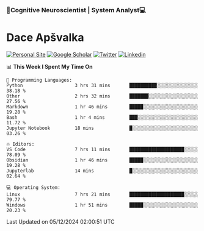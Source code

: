 ### 🧠Cognitive Neuroscientist | System Analyst💻
# Dace Apšvalka

[![Personal Site](https://img.shields.io/badge/website-teal?style=for-the-badge&logo=About.me&logoColor=white)](https://dcdace.net/)
[![Google Scholar](https://img.shields.io/badge/Scholar-yellow?style=for-the-badge&logo=googlescholar&logoColor=ffffff)](https://scholar.google.com/citations?hl=en&user=W8q0HBkAAAAJ&view_op=list_works&sortby=pubdate)
[![Twitter](https://img.shields.io/badge/Twitter-1DA1F2?logo=twitter&logoColor=white&style=for-the-badge)](https://twitter.com/dcdace)
[![Linkedin](https://img.shields.io/badge/linkedin-0077B5?logo=linkedin&logoColor=white&style=for-the-badge)](https://www.linkedin.com/in/dace-apsvalka/)

<!--
[![Dace's wakatime stats](https://github-readme-stats.vercel.app/api/wakatime?username=dcdace&theme=react&layout=compact&custom_title=Coding+past+7+days&v=2)](https://github.com/dcdace/dcdace)


[![github](https://img.shields.io/github/followers/dcdace?logo=github&style=plastic)](https://github.com/dcdace?tab=followers "GitHub followers")
[![wakatime](https://wakatime.com/badge/user/6e7556d3-b1db-4eef-a7e8-9bad735fc27e.svg?style=plastic?v=2)](https://wakatime.com/@6e7556d3-b1db-4eef-a7e8-9bad735fc27e "Total time coded since Feb 28 2022")

[![twitter](https://img.shields.io/twitter/follow/dcdace?label=followers&logo=twitter&color=%23007ec6&style=plastic)](https://twitter.com/dcdace "Twitter followers")

[![Dace's languages](https://github-readme-stats-one-nu-13.vercel.app/api/top-langs/?username=dcdace&langs_count=10&theme=nord&layout=compact)](https://github.com/anuraghazra/github-readme-stats) 
[![Dace's GitHub stats](https://github-readme-stats-one-nu-13.vercel.app/api?username=dcdace&theme=dracula&hide=prs,issues&count_private=true&show_icons=true&hide_rank=true&include_all_commits=true&hide_title=false&custom_title=GitHub+Stats)](https://github.com/anuraghazra/github-readme-stats)
-->

<!--START_SECTION:waka-->
📊 **This Week I Spent My Time On** 

```text
💬 Programming Languages: 
Python                   3 hrs 31 mins       ██████████░░░░░░░░░░░░░░░   38.18 % 
Other                    2 hrs 32 mins       ███████░░░░░░░░░░░░░░░░░░   27.56 % 
Markdown                 1 hr 46 mins        █████░░░░░░░░░░░░░░░░░░░░   19.28 % 
Bash                     1 hr 4 mins         ███░░░░░░░░░░░░░░░░░░░░░░   11.72 % 
Jupyter Notebook         18 mins             █░░░░░░░░░░░░░░░░░░░░░░░░   03.26 % 

🔥 Editors: 
VS Code                  7 hrs 11 mins       ████████████████████░░░░░   78.09 % 
Obsidian                 1 hr 46 mins        █████░░░░░░░░░░░░░░░░░░░░   19.28 % 
Jupyterlab               14 mins             █░░░░░░░░░░░░░░░░░░░░░░░░   02.64 % 

💻 Operating System: 
Linux                    7 hrs 21 mins       ████████████████████░░░░░   79.77 % 
Windows                  1 hr 51 mins        █████░░░░░░░░░░░░░░░░░░░░   20.23 % 
```


 Last Updated on 05/12/2024 02:00:51 UTC
<!--END_SECTION:waka-->

